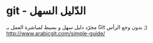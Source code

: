 # git - الدّليل السهل

مجرّد دليل سهل و بسيط لمباشرة العمل بـ Git بدون وجع الرأس ;)
http://www.arabicgit.com/simple-guide/




 
